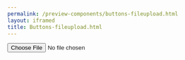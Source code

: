 ```yaml
--- 
permalink: /preview-components/buttons-fileupload.html
layout: iframed 
title: Buttons-fileupload.html
---
```

<div class="container py-8">
    <input type="file" id="fileinput1" name="file" />
</div>
